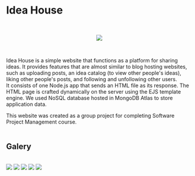 # Idea House

<br/>
<p align="center">
  <img src="https://lh3.googleusercontent.com/drive-viewer/AAOQEOTLJroNiaIECLJmvgrL0VOTISLcpJ8wZXA2TkA671uK5mLBil3-N2IiZmJVyBhJieezt-AgYTSXchxO4OybhKB2gGyvIA=s2560"/>
</p>
<br/>

Idea House is a simple website that functions as a platform for sharing ideas. It provides features that are almost similar to blog hosting websites, such as uploading posts, an idea catalog (to view other people's ideas), liking other people's posts, and following and unfollowing other users.
<br/>
It consists of one Node.js app that sends an HTML file as its response. The HTML page is crafted dynamically on the server using the EJS template engine. We used NoSQL database hosted in MongoDB Atlas to store application data.

This website was created as a group project for completing Software Project Management course.
<br/>
<br/>

## Galery
<br/>
<img src="https://lh3.googleusercontent.com/drive-viewer/AAOQEOQA9ytps9YOlz4KhLeXVzhi-rFNaWQHH1ydnRVt9AlZtVwWWofrNHn1OGRJEaATLdrWLo4mAlEqh55RRpTZ-0F5olUAnw=s1600"/>
<img src="https://lh3.googleusercontent.com/drive-viewer/AAOQEOTYjiNeMN4g_-aGJOxOEumepcFg2mwlOMzKPhAhpvRA2IOSfdffawGET_PbU9OCK9QeSvHIgC7G6xOJbpSVzyNfyMDWUQ=s1600"/>
<img src="https://lh3.googleusercontent.com/drive-viewer/AAOQEORBM6MDrczGSEJWKrHttVukQfhyRWsMJngODBGhrLbcdyBwR9xlJTYToUyYbpdpeGR655mxE-m4TSd-o05ahh0GOLQk2w=s1600"/>
<img src="https://lh3.googleusercontent.com/drive-viewer/AAOQEOS39beTIwZIZjNNr7PjabjXoWl138lnD9QXS7utrMMoyfWhB22dLfacOuivfGLKW4IjwPIaAt3tC70fD7BcREPgWgQmVA=s1600"/>
<img src="https://lh3.googleusercontent.com/drive-viewer/AAOQEOQtTR665wlsS_n2Ar1KWM4u2_Qbe6dX_KWjzuW5ZR_-a-LZGJ7yTzAJFnEFrU4N4PlYf48UjTJV7SouSyYN4rLhSyPSRw=s1600"/>
